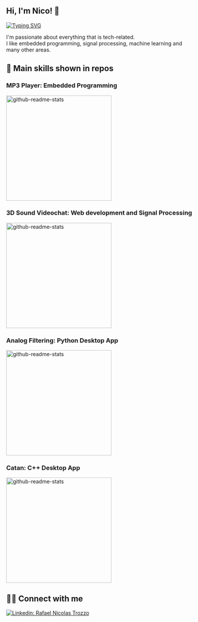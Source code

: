 ## Hi, I'm Nico! 👋

<!-- Typing SVG by DenverCoder1 - https://github.com/DenverCoder1/readme-typing-svg -->
[![Typing SVG](https://readme-typing-svg.herokuapp.com?lines=Electronics+Engineering+Student;Constantly+seeking+challenges)](https://git.io/typing-svg)

I'm passionate about everything that is tech-related. \
I like embedded programming, signal processing, machine learning and many other areas.

## 📕 Main skills shown in repos
<!-- Small repo cards (fork) - https://github.com/DenverCoder1/github-readme-stats -->

### MP3 Player: Embedded Programming
<a href="https://github.com/Lab-de-microprocesadores-G1/tpf-mp3-player"><img width="282" src="https://denvercoder1-github-readme-stats.vercel.app/api/pin/?username=Lab-de-microprocesadores-G1&repo=tpf-mp3-player&theme=react&bg_color=1F222E&title_color=F85D7F&icon_color=F8D866&hide_border=true&show_icons=false" alt="github-readme-stats"></a>

### 3D Sound Videochat: Web development and Signal Processing
<a href="https://github.com/Shawarma-ASSD/spatialmeetings"><img width="282" src="https://denvercoder1-github-readme-stats.vercel.app/api/pin/?username=Shawarma-ASSD&repo=spatialmeetings&theme=react&bg_color=1F222E&title_color=F85D7F&icon_color=F8D866&hide_border=true&show_icons=false" alt="github-readme-stats"></a>

### Analog Filtering: Python Desktop App
<a href="https://github.com/SantiAA/AnalogFilterMaker"><img width="282" src="https://denvercoder1-github-readme-stats.vercel.app/api/pin/?username=SantiAA&repo=AnalogFilterMaker&theme=react&bg_color=1F222E&title_color=F85D7F&icon_color=F8D866&hide_border=true&show_icons=false" alt="github-readme-stats"></a>


### Catan: C++ Desktop App
<a href="https://github.com/nicotrozzo/Catan"><img width="282" src="https://denvercoder1-github-readme-stats.vercel.app/api/pin/?username=nicotrozzo&repo=Catan&theme=react&bg_color=1F222E&title_color=F85D7F&icon_color=F8D866&hide_border=true&show_icons=false" alt="github-readme-stats"></a>



## 🙋‍♂️ Connect with me

[![Linkedin: Rafael Nicolas Trozzo](https://img.shields.io/badge/-LinkedIn-blue?style=for-the-badge&logo=Linkedin&logoColor=white&link=https://www.linkedin.com/in/rafael-nicolas-trozzo/)](https://www.linkedin.com/in/rafael-nicolas-trozzo/)


<!-- README inspired mainly in https://github.com/DenverCoder1/DenverCoder1 -->
